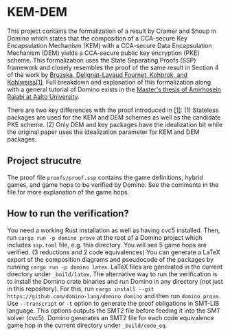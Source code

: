 # KEM-DEM
This project contains the formalization of a result by Cramer and Shoup in 
Domino which states that the composition of a CCA-secure Key Encapsulation 
Mechanism (KEM) with a CCA-secure Data Encapsulation Mechanism (DEM) yields a
CCA-secure public key encryption (PKE) scheme. This formalization uses the
State Separating Proofs (SSP) framework and closely resembles the proof of the 
same result in Section 4 of the work by [Bruzska, Delignat-Lavaud Fournet, Kohbrok, and Kohlweiss[1]](https://eprint.iacr.org/2018/306). Full breakdown and explanation
of this formalization along with a general tutorial of Domino
exists in the [Master's thesis of Amirhosein Rajabi at Aalto University](https://aaltodoc.aalto.fi/items/d68b77e6-3396-4728-9c05-88a9ca90398f).

There are two key differences with the proof introduced in [[1]](https://eprint.iacr.org/2018/306): (1) Stateless packages are used for the KEM and DEM schemes as well as the candidate PKE scheme. (2) Only DEM and key packages have the idealization bit while the original paper uses the idealization parameter for KEM and DEM packages.

## Project strucutre
The proof file `proofs/proof.ssp` contains the game definitions, hybrid games, and game hops to be verified by Domino. See the comments in the file for more explanation 
of the game hops.

## How to run the verification?
You need a working Rust installation as well as having cvc5 installed. 
Then, run `cargo run -p domino prove` at the 
root of a Domino project which includes `ssp.toml` file, e.g. this directory.
You will see 5 game hops are verified. (3 reductions and 2 code equivalences)
You can generate a LaTeX export of the composition diagrams and pseudocode of 
the packages by running `cargo run -p domino latex`. LaTeX files are generated in 
the current directory under `_build/latex`. The alternative way to run the verification is 
to install the Domino crate binaries and run Domino in any directory (not just in 
this repository). For this, run `cargo install --git https://github.com/domino-lang/domino domino` and then run `domino prove`. Use `--transcript` or `-t` option to generate 
the proof obligations in SMT-LIB language. This options outputs the SMT2 file before
feeding it into the SMT solver (cvc5). Domino generates an SMT2 file for 
each code equivalence game hop in the current directory under `_build/code_eq`.

